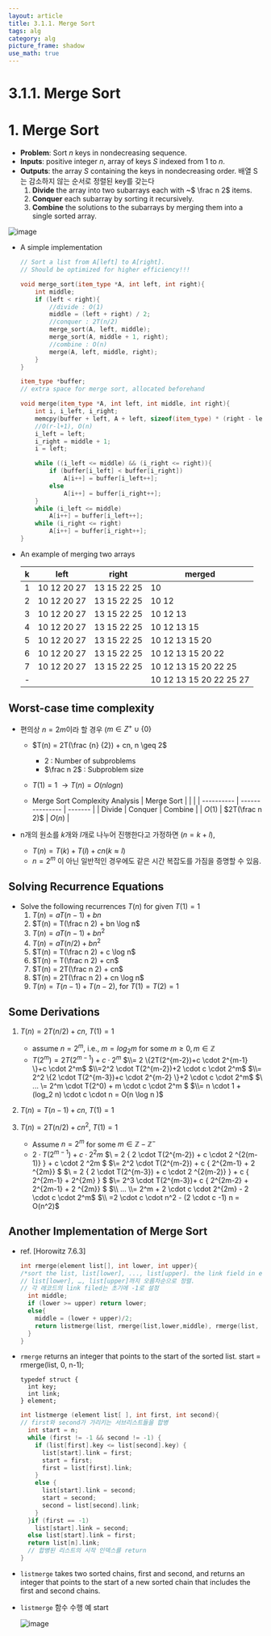 ```yaml
---
layout: article
title: 3.1.1. Merge Sort
tags: alg
category: alg
picture_frame: shadow
use_math: true
---
```


# 3.1.1. Merge Sort

# 1. Merge Sort
- **Problem**: Sort $n$ keys in nondecreasing sequence.
- **Inputs**: positive integer $n$, array of keys $S$ indexed from $1$ to $n$.
- **Outputs**: the array $S$ containing the keys in nondecreasing order. 배열 S는 감소하지 않는 순서로 정렬된 key를 갖는다
  1. **Divide** the array into two subarrays each with ~$ \frac n 2$ items.
  2. **Conquer** each subarray by sorting it recursively.
  3. **Combine** the solutions to the subarrays by merging them into a single sorted array.

![image](https://user-images.githubusercontent.com/46957634/122665593-12e96880-d1e3-11eb-81e0-a0d1a78f5680.png)

- A simple implementation

  ```c++
  // Sort a list from A[left] to A[right].
  // Should be optimized for higher efficiency!!!

  void merge_sort(item_type *A, int left, int right){
      int middle;
      if (left < right){
          //divide : O(1)
          middle = (left + right) / 2;            					
          //conquer : 2T(n/2)
          merge_sort(A, left, middle);
          merge_sort(A, middle + 1, right);
          //combine : O(n)
          merge(A, left, middle, right);
      }
  }

  item_type *buffer; 
  // extra space for merge sort, allocated beforehand

  void merge(item_type *A, int left, int middle, int right){
      int i, i_left, i_right;
      memcpy(buffer + left, A + left, sizeof(item_type) * (right - left + 1));
      //O(r-l+1), O(n)
      i_left = left;
      i_right = middle + 1;
      i = left;

      while ((i_left <= middle) && (i_right <= right)){
          if (buffer[i_left] < buffer[i_right])
              A[i++] = buffer[i_left++];
          else
              A[i++] = buffer[i_right++];
      }
      while (i_left <= middle)
          A[i++] = buffer[i_left++];
      while (i_right <= right)
          A[i++] = buffer[i_right++];
  }
  ```

- An example of merging two arrays

  | k    | left        | right       | merged                  |
  | ---- | ----------- | ----------- | ----------------------- |
  | 1    | 10 12 20 27 | 13 15 22 25 | 10                      |
  | 2    | 10 12 20 27 | 13 15 22 25 | 10 12                   |
  | 3    | 10 12 20 27 | 13 15 22 25 | 10 12 13                |
  | 4    | 10 12 20 27 | 13 15 22 25 | 10 12 13 15             |
  | 5    | 10 12 20 27 | 13 15 22 25 | 10 12 13 15 20          |
  | 6    | 10 12 20 27 | 13 15 22 25 | 10 12 13 15 20 22       |
  | 7    | 10 12 20 27 | 13 15 22 25 | 10 12 13 15 20 22 25    |
  | -    |             |             | 10 12 13 15 20 22 25 27 |



## Worst-case time complexity

- 편의상 $n=2m$이라 할 경우 ($m \in Z^+ \cup \{0\}$

  - $T(n) = 2T(\frac {n} {2}) + cn, n \geq 2$
    - 2 : Number of subproblems
    - $\frac n 2$ : Subproblem size


  - $T(1) =1$
    $\rightarrow T(n) = O(nlogn)$


  - Merge Sort Complexity Analysis
    | Merge Sort |                 |         |
    | ---------- | --------------- | ------- |
    | Divide     | Conquer         | Combine |
    | $O(1)$     | $2T(\frac n 2)$ | $O(n)$  |


- n개의 원소를 $k$개와 $l$개로 나누어 진행한다고 가정하면 ($n=k+l$),
  - $T(n) = T(k) + T(l) + cn (k \approx l)$
  - $n = 2^m$ 이 아닌 일반적인 경우에도 같은 시간 복잡도를 가짐을 증명할 수 있음.

## Solving Recurrence Equations

- Solve the following recurrences $T(n)$ for given  $T(1)=1$
  1. $T(n) = aT(n-1) + bn$
  2. $T(n) = T(\frac n 2) + bn \log n$
  3. $T(n) = aT(n-1) + bn^2$
  4. $T(n) = aT(n/2) + bn^2$
  5. $T(n) = T(\frac n 2) + c \log n$
  6. $T(n) = T(\frac n 2) + cn$
  7. $T(n) = 2T(\frac n 2) + cn$
  8. $T(n) = 2T(\frac n 2) + cn \log n$
  9. $T(n) = T(n-1) + T(n-2)$, for $T(1) = T(2) = 1$

## Some Derivations

1. $T(n) = 2 T(n/2) + cn$, $T(1) = 1$
   - assume $n=2^m$, i.e., $m = log_2 m$ for some $m \geq 0, m \in \mathbb{Z}$
   - $T(2^m) = 2T(2^{m-1})+c \cdot 2^m$
     $\\= 2 \{2T(2^{m-2})+c \cdot 2^{m-1} \}+c \cdot 2^m$
     $\\=2^2 \cdot T(2^{m-2})+2 \cdot c \cdot 2^m$
     $\\= 2^2 \{2 \cdot T(2^{m-3})+c \cdot 2^{m-2} \}+2 \cdot c \cdot 2^m$
     $\\ ... \\= 2^m \cdot T(2^0) + m \cdot c \cdot 2^m $
     $\\= n \cdot 1 + (log_2 n) \cdot c \cdot n = O(n \log n )$

2. $T(n) = T(n-1) + cn$, $T(1) = 1$

3. $T(n) = 2 T(n/2) + cn^2$, $T(1) = 1$
   - Assume $n=2^m$ for some $m \in \mathbb{Z} - \mathbb {Z^-}$
   - $2 \cdot T (2^{m-1}) + c \cdot 2 ^2m$
     $\\ = 2 \{ 2 \cdot T(2^{m-2}) + c \cdot 2 ^{2(m-1)} \} + c \cdot 2 ^2m $
     $\\= 2^2 \cdot T(2^{m-2}) + c \{ 2^{2m-1} + 2 ^{2m}\} $
     $\\ = 2 \{ 2 \cdot T(2^{m-3}) + c \cdot 2 ^{2(m-2)} \} + c \{ 2^{2m-1} + 2^{2m} \} $
     $\\= 2^3 \cdot T(2^{m-3})+ c \{ 2^{2m-2} + 2^{2m-1} + 2 ^{2m}\} $
     $\\ … \\= 2^m + 2 \cdot c \cdot 2^{2m} - 2 \cdot c \cdot 2^m$
     $\\ =2 \cdot c \cdot n^2 - (2 \cdot c -1) n = O(n^2)$

   

## Another Implementation of Merge Sort

- ref. [Horowitz 7.6.3]

  ```c++
  int rmerge(element list[], int lower, int upper){
  /*sort the list, list[lower], ..., list[upper]. the link field in each record is initially set to -1*/
  // list[lower], …, list[upper]까지 오름차순으로 정렬.
  // 각 레코드의 link filed는 초기에 -1로 설정
    int middle;
    if (lower >= upper) return lower;
    else{
      middle = (lower + upper)/2;
      return listmerge(list, rmerge(list,lower,middle), rmerge(list, middle+1, upper));
    }
  }
  ```

- `rmerge` returns an integer that points to the start of the sorted list. start = rmerge(list, 0, n-1);

  ```
  typedef struct {
    int key;
    int link;
  } element;
  ```

  ```c++
  int listmerge (element list[ ], int first, int second){
  // first와 second가 가리키는 서브리스트들을 합병
    int start = n;
    while (first != -1 && second != -1) {
      if (list[first].key <= list[second].key) {
        list[start].link = first; 
        start = first;
        first = list[first].link;
      }
      else {
        list[start].link = second; 
        start = second;
        second = list[second].link;
      } 
    }if (first == -1)
      list[start].link = second;
    else list[start].link = first;
    return list[n].link; 
    // 합병된 리스트의 시작 인덱스를 return
  }
  ```



- `listmerge` takes two sorted chains, first and second, and returns an integer that points to the start of a new sorted chain that includes the first and second chains.

- `listmerge` 함수 수행 예 start

  ![image](https://user-images.githubusercontent.com/46957634/122666037-f6026480-d1e5-11eb-8a0a-74b195d732fa.png)
